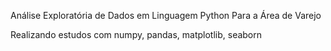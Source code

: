 Análise Exploratória de Dados em Linguagem Python Para a Área de Varejo

Realizando estudos com numpy, pandas, matplotlib, seaborn
